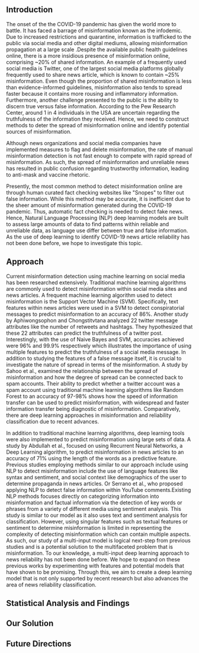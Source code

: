 ## Introduction

The onset of the the COVID-19 pandemic has given the world more to battle. It has faced a barrage of misinformation known as the infodemic. Due to increased restrictions and quarantine, information is trafficked to the public via social media and other digital mediums, allowing misinformation propagation at a large scale .Despite the available public health guidelines online, there is a more insidious presence of misinformation online, comprising ~20% of shared information. An example of a frequently used social media is Twitter, one of the largest social media platforms globally frequently used to share news article, which is known to contain ~25% misinformation. Even though the proportion of shared misinformation is less than evidence-informed guidelines, misinformation also tends to spread faster because it contains more rousing and inflammatory information. Furthermore, another challenge presented to the public is the ability to discern true versus false information. According to the Pew Research Center, around 1 in 4 individuals in the USA are uncertain regarding the truthfulness of the information they received. Hence, we need to construct methods to deter the spread of misinformation online and identify potential sources of misinformation.

Although news organizations and social media companies have implemented measures to flag and delete misinformation, the rate of manual misinformation detection is not fast enough to compete with rapid spread of misinformation. As such, the spread of misinformation and unreliable news has resulted in public confusion regarding trustworthy information, leading to anti-mask and vaccine rhetoric.

Presently, the most common method to detect misinformation online are through human curated fact checking websites like "Snopes" to filter out false information. While this method may be accurate, it is inefficient due to the sheer amount of misinformation generated during the COVID-19 pandemic. Thus, automatic fact checking is needed to detect fake news. Hence, Natural Language Processing (NLP) deep learning models are built to assess large amounts of data to find patterns within reliable and unreliable data, as language use differ between true and false information. As the use of deep learning to identify COVID-19 news article reliability has not been done before, we hope to investigate this topic.

## Approach
Current misinformation detection using machine learning on social media has been researched extensively. Traditional machine learning algorithms are commonly used to detect misinformation within social media sites and news articles. A frequent machine learning algorithm used to detect misinformation is the Support Vector Machine (SVM). Specifically, text features within news articles were used in a SVM to detect conspiratorial messages to predict misinformation to an accuracy of 86%. Another study by Aphiwongsophon and Chongstitvtana analyzed 22 twitter message attributes like the number of retweets and hashtags. They hypothesized that these 22 attributes can predict the truthfulness of a twitter post. Interestingly, with the use of Naive Bayes and SVM, accuracies achieved were 96% and 99.9% respectively which illustrates the importance of using multiple features to predict the truthfulness of a social media message.
In addition to studying the features of a false message itself, it is crucial to investigate the nature of spread in terms of the misinformation. A study by Sahoo et al., examined the relationship between the spread of misinformation and how the degree of spread can be connected back to spam accounts. Their ability to predict whether a twitter account was a spam account using traditional machine learning algorithms like Random Forest to an accuracy of 97-98% shows how the speed of information transfer can be used to predict misinformation, with widespread and faster information transfer being diagnostic of misinformation. Comparatively, there are deep learning approaches in misinformation and reliability classification due to recent advances.

In addition to traditional machine learning algorithms, deep learning tools were also implemented to predict misinformation using large sets of data.
A study by Abdullah et al.,  focused on using Recurrent Neural Networks, a Deep Learning algorithm, to predict misinformation in news articles to an accuracy of 71% using the length of the words as a predictive feature.
Previous studies employing methods similar to our approach include using NLP to detect misinformation include the use of language features like syntax and sentiment, and social context like demographics of the user to determine propaganda in news articles. Or Serrano et al., who proposed applying NLP to detect false information within YouTube comments.Existing NLP methods focuses directly on categorizing information into misinformation and factual information via the detection of key words or phrases from a variety of different media using sentiment analysis. This study is similar to our model as it also uses text and sentiment analysis for classification. However, using singular features such as textual features or sentiment to determine misinformation is limited in representing the complexity of detecting misinformation which can contain multiple aspects. As such, our study of a multi-input model is logical next-step from previous studies and is a potential solution to the multifaceted problem that is misinformation. To our knowledge, a multi-input deep learning approach to news reliability has not been done before. We hope to expand on these previous works by experimenting with features and potential models that have shown to be promising. Through this, we aim to create a deep learning model that is not only supported by recent research but also advances the area of news reliability classification.

## Statistical Analysis and Findings

## Our Solution

## Future Directions